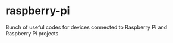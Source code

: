 # raspberry-pi
Bunch of useful codes for devices connected to Raspberry Pi and Raspberry Pi projects
